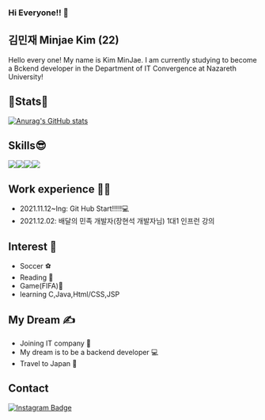 ### Hi Everyone!! 👋

## 김민재 Minjae Kim (22)
Hello every one! My name is Kim MinJae. I am currently studying to become a Bckend developer in the Department of IT Convergence at Nazareth University!
<br>
## 🔶Stats🔶
[![Anurag's GitHub stats](https://github-readme-stats.vercel.app/api?username=Minjaeeeee)](https://github.com/Minjaeeeee/github-readme-stats)
<br>
## Skills😎
<img src="https://img.shields.io/badge/HTML5-E34F26?style=for-the-badge&logo=HTML5&logoColor=white"><img src="https://img.shields.io/badge/CSS3-1572B6?style=for-the-badge&logo=CSS3&logoColor=white"><img src="https://img.shields.io/badge/C-A8B9CC?style=for-the-badge&logo=C&logoColor=white"><img src="https://img.shields.io/badge/Java-007396?style=for-the-badge&logo=Java&logoColor=white">

## Work experience 🤹‍♀️
- 2021.11.12~Ing: Git Hub Start!!!!!💻
- 2021.12.02: 배달의 민족 개발자(장현석 개발자님) 1대1 인프런 강의 

## Interest 👀
- Soccer ⚽ 
- Reading 📖
- Game(FIFA)🧡
- learning C,Java,Html/CSS,JSP

## My Dream ✍
- Joining IT company 👏
- My dream is to be a backend developer 💻
- Travel to Japan 🛫  

## Contact
[![Instagram Badge](https://img.shields.io/badge/-Instagram-dd2a7b?style=flat-square&logo=instagram&logoColor=white&link=https://www.instagram.com/im_minjaeee/)](https://www.instagram.com/im_minjaeee/) 

  
